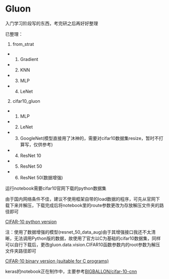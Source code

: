 # Gluon
入门学习阶段写的东西，考完研之后再好好整理

已整理：
1. from_strat
- 1. Gradient
- 2. KNN
- 3. MLP
- 4. LeNet
2. cifar10_gluon
- 1. MLP
- 2. LeNet
- 3. GoogleNet(模型直接用了沐神的，需要对cifar10数据集resize，暂时不打算写，仅供参考)
- 4. ResNet 10
- 5. ResNet 50
- 6. ResNet 50(数据增强)

运行notebook需要cifar10官网下载的python数据集

由于国内网络条件不佳，建议不使用框架自带的load数据的程序，可先从官网下载下来并解压，下载完成后将notebook里的route参数更改为存放解压文件夹的路径即可

[CIFAR-10 python version](http://www.cs.toronto.edu/~kriz/cifar-10-python.tar.gz)

注：使用了数据增强的模型(resnet_50_data_aug)由于其增强接口我还不太清晰，无法调用Python版的数据，故使用了官方以C为基础的cifar10数据集，同样可以自行下载后，更改gluon.data.vision.CIFAR10函数参数内的root参数为解压文件夹路径即可

[CIFAR-10 binary version (suitable for C programs)](http://www.cs.toronto.edu/~kriz/cifar-10-binary.tar.gz)

keras的notebook正在制作中，主要参考[BIGBALLON/cifar-10-cnn][1]

 [1]: https://github.com/BIGBALLON/cifar-10-cnn
